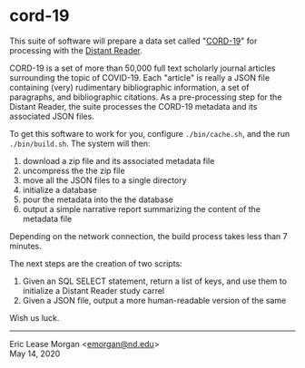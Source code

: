 # cord-19

This suite of software will prepare a data set called "[CORD-19](https://pages.semanticscholar.org/coronavirus-research)" for processing with the [Distant Reader](https://distantreader.org).

CORD-19 is a set of more than 50,000 full text scholarly journal articles surrounding the topic of COVID-19. Each "article" is really a JSON file containing (very) rudimentary bibliographic information, a set of paragraphs, and bibliographic citations. As a pre-processing step for the Distant Reader, the suite processes the CORD-19 metadata and its associated JSON files.

To get this software to work for you, configure `./bin/cache.sh`, and the run `./bin/build.sh`. The system will then:

   1. download a zip file and its associated metadata file
   2. uncompress the the zip file
   3. move all the JSON files to a single directory
   4. initialize a database
   5. pour the metadata into the the database
   6. output a simple narrative report summarizing the content of the metadata file

Depending on the network connection, the build process takes less than 7 minutes.
   
The next steps are the creation of two scripts:

   1. Given an SQL SELECT statement, return a list of keys, and use them to initialize a Distant Reader study carrel
   2. Given a JSON file, output a more human-readable version of the same

Wish us luck.

---  
Eric Lease Morgan &lt;emorgan@nd.edu&gt;  
May 14, 2020
